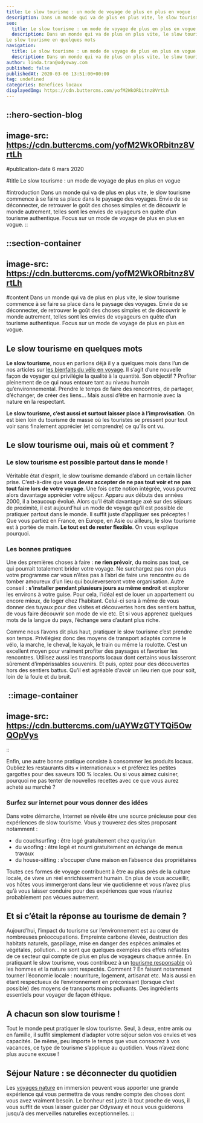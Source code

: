 ```yaml
---
title: Le slow tourisme : un mode de voyage de plus en plus en vogue
description: Dans un monde qui va de plus en plus vite, le slow tourisme commence à se faire sa place dans le paysage des voyages. Envie de se déconnecter, de retrouver le goût des choses simples et de découvrir le monde autrement, telles sont les envies de voyageurs en quête d’un ...
seo:
  title: Le slow tourisme : un mode de voyage de plus en plus en vogue | Blog Odysway
  description: Dans un monde qui va de plus en plus vite, le slow tourisme commence à se faire sa place dans le paysage des voyages. Envie de se déconnecter, de retrouver le goût des choses simples et de découvrir le monde autrement, telles sont les envies de voyageurs en quête d’un tourisme authentique. Focus sur un mode de voyage de plus en plus en vogue.
Le slow tourisme en quelques mots
navigation:
  title: Le slow tourisme : un mode de voyage de plus en plus en vogue
  description: Dans un monde qui va de plus en plus vite, le slow tourisme commence à se faire sa place dans le paysage des voyages. Envie de se déconnecter, de retrouver le goût des choses simples et de découvrir le monde autrement, telles sont les envies de voyageurs en quête d’un ...
author: linda.tran@odysway.com
published: false
publishedAt: 2020-03-06 13:51:00+00:00
tag: undefined
categories: Benefices locaux
displayedImg: https://cdn.buttercms.com/yofM2WkORbitnz8VrtLh
---
```


::hero-section-blog
---
image-src: https://cdn.buttercms.com/yofM2WkORbitnz8VrtLh
---
#publication-date
6 mars 2020

#title
Le slow tourisme : un mode de voyage de plus en plus en vogue

#introduction
Dans un monde qui va de plus en plus vite, le slow tourisme commence à se faire sa place dans le paysage des voyages. Envie de se déconnecter, de retrouver le goût des choses simples et de découvrir le monde autrement, telles sont les envies de voyageurs en quête d’un tourisme authentique. Focus sur un mode de voyage de plus en plus en vogue.
::

::section-container
---
image-src: https://cdn.buttercms.com/yofM2WkORbitnz8VrtLh
---
#content
Dans un monde qui va de plus en plus vite, le slow tourisme commence à se faire sa place dans le paysage des voyages. Envie de se déconnecter, de retrouver le goût des choses simples et de découvrir le monde autrement, telles sont les envies de voyageurs en quête d’un tourisme authentique. Focus sur un mode de voyage de plus en plus en vogue.

## Le slow tourisme en quelques mots

**Le slow tourisme**, nous en parlions déjà il y a quelques mois dans l’un de nos articles sur [les bienfaits du vélo en voyage](https://odysway.com/5-bienfaits-velo-voyage). Il s’agit d’une nouvelle façon de voyager qui privilégie la qualité à la quantité. Son objectif ? Profiter pleinement de ce qui nous entoure tant au niveau humain qu’environnemental. Prendre le temps de faire des rencontres, de partager, d’échanger, de créer des liens… Mais aussi d’être en harmonie avec la nature en la respectant.

**Le slow tourisme, c’est aussi et surtout laisser place à l’improvisation**. On est bien loin du tourisme de masse où les touristes se pressent pour tout voir sans finalement apprécier (et comprendre) ce qu’ils ont vu.

## Le slow tourisme oui, mais où et comment ?

### Le slow tourisme est possible partout dans le monde !

Véritable état d’esprit, le slow tourisme demande d’abord un certain lâcher prise. C’est-à-dire que **vous devez accepter de ne pas tout voir et ne pas tout faire lors de votre voyage**. Une fois cette notion intégrée, vous pourrez alors davantage apprécier votre séjour. Apparu aux débuts des années 2000, il a beaucoup évolué. Alors qu’il était davantage axé sur des séjours de proximité, il est aujourd’hui un mode de voyage qu’il est possible de pratiquer partout dans le monde. Il suffit juste d’appliquer ses préceptes ! Que vous partiez en France, en Europe, en Asie ou ailleurs, le slow tourisme est à portée de main. **Le tout est de rester flexible**. On vous explique pourquoi.

### Les bonnes pratiques

Une des premières choses à faire : **ne rien prévoir**, du moins pas tout, ce qui pourrait totalement brider votre voyage. Ne surchargez pas non plus votre programme car vous n’êtes pas à l’abri de faire une rencontre ou de tomber amoureux d’un lieu qui bouleverseront votre organisation. Autre conseil : **s’installer pendant plusieurs jours au même endroit** et explorer les environs à votre guise. Pour cela, l’idéal est de louer un appartement ou encore mieux, de loger chez l’habitant. Celui-ci sera à même de vous donner des tuyaux pour des visites et découvertes hors des sentiers battus, de vous faire découvrir son mode de vie etc. Et si vous apprenez quelques mots de la langue du pays, l’échange sera d’autant plus riche.

Comme nous l’avons dit plus haut, pratiquer le slow tourisme c’est prendre son temps. Privilégiez donc des moyens de transport adaptés comme le vélo, la marche, le cheval, le kayak, le train ou même la roulotte. C’est un excellent moyen pour vraiment profiter des paysages et favoriser les rencontres. Utilisez aussi les transports locaux dont certains vous laisseront sûrement d’impérissables souvenirs. Et puis, optez pour des découvertes hors des sentiers battus. Qu’il est agréable d’avoir un lieu rien que pour soit, loin de la foule et du bruit.

 ::image-container
---
image-src: https://cdn.buttercms.com/uAYWzGTYTQi5OwQOpVys
---
::

Enfin, une autre bonne pratique consiste à consommer les produits locaux. Oubliez les restaurants dits « internationaux » et préférez les petites gargottes pour des saveurs 100 % locales. Ou si vous aimez cuisiner, pourquoi ne pas tenter de nouvelles recettes avec ce que vous aurez acheté au marché ?

### Surfez sur internet pour vous donner des idées

Dans votre démarche, Internet se révèle être une source précieuse pour des expériences de slow tourisme. Vous y trouverez des sites proposant notamment :

*   du couchsurfing : être logé gratuitement chez quelqu’un
*   du woofing : être logé et nourri gratuitement en échange de menus travaux
*   du house-sitting : s’occuper d’une maison en l’absence des propriétaires

Toutes ces formes de voyage contribuent à être au plus près de la culture locale, de vivre un réel enrichissement humain. En plus de vous accueillir, vos hôtes vous immergeront dans leur vie quotidienne et vous n’avez plus qu’à vous laisser conduire pour des expériences que vous n’auriez probablement pas vécues autrement.

## Et si c’était la réponse au tourisme de demain ?

Aujourd’hui, l’impact du tourisme sur l’environnement est au cœur de nombreuses préoccupations. Empreinte carbone élevée, destruction des habitats naturels, gaspillage, mise en danger des espèces animales et végétales, pollution… ne sont que quelques exemples des effets néfastes de ce secteur qui compte de plus en plus de voyageurs chaque année. En pratiquant le slow tourisme, vous contribuez à un [tourisme responsable](https://odysway.com/tourisme-responsable-demain) où les hommes et la nature sont respectés. Comment ? En faisant notamment tourner l’économie locale : nourriture, logement, artisanat etc. Mais aussi en étant respectueux de l’environnement en préconisant (lorsque c’est possible) des moyens de transports moins polluants. Des ingrédients essentiels pour voyager de façon éthique.

## A chacun son slow tourisme !

Tout le monde peut pratiquer le slow tourisme. Seul, à deux, entre amis ou en famille, il suffit simplement d’adapter votre séjour selon vos envies et vos capacités. De même, peu importe le temps que vous consacrez à vos vacances, ce type de tourisme s’applique au quotidien. Vous n’avez donc plus aucune excuse !

## Séjour Nature : se déconnecter du quotidien

Les [voyages nature](https://odysway.com/thematiques/voyage-nature) en immersion peuvent vous apporter une grande expérience qui vous permettra de vous rendre compte des choses dont vous avez vraiment besoin. Le bonheur est juste là tout proche de vous, il vous suffit de vous laisser guider par Odysway et nous vous guiderons jusqu’à des merveilles naturelles exceptionnelles.
::

